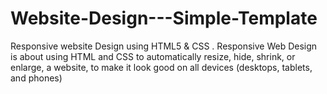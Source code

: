 # Website-Design---Simple-Template
Responsive website Design using HTML5 &amp; CSS . Responsive Web Design is about using HTML and CSS to automatically resize, hide, shrink, or enlarge, a website, to make it look good on all devices (desktops, tablets, and phones)
